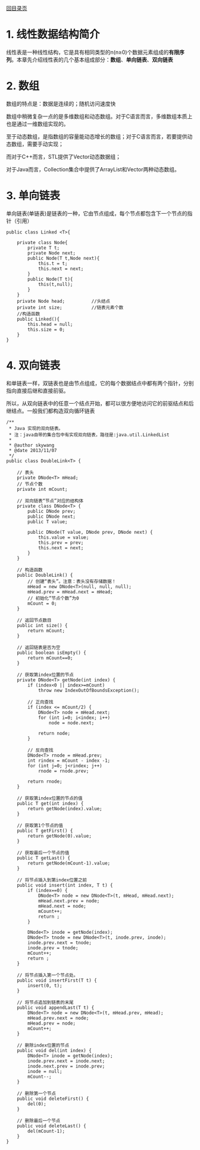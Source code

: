 [回目录页](..)

# 1. 线性数据结构简介
  
   线性表是一种线性结构，它是具有相同类型的n(n≥0)个数据元素组成的**有限序列**。本章先介绍线性表的几个基本组成部分：**数组**、**单向链表**、**双向链表**
   

# 2. 数组   
   
   数组的特点是：数据是连续的；随机访问速度快
   
   数组中稍微复杂一点的是多维数组和动态数组。对于C语言而言，多维数组本质上也是通过一维数组实现的。
   
   至于动态数组，是指数组的容量能动态增长的数组；对于C语言而言，若要提供动态数组，需要手动实现；
   
   而对于C++而言，STL提供了Vector动态数据组；
   
   对于Java而言，Collection集合中提供了ArrayList和Vector两种动态数组。
   
# 3. 单向链表

   单向链表(单链表)是链表的一种，它由节点组成，每个节点都包含下一个节点的指针（引用）
   
```
public class Linked <T>{
	
	private class Node{
		private T t;
		private Node next;
		public Node(T t,Node next){
			this.t = t;
			this.next = next;
		}
		public Node(T t){
			this(t,null);
		}
	}
	private Node head;    		//头结点
	private int size;			//链表元素个数
	//构造函数
	public Linked(){
		this.head = null;
		this.size = 0;
	}
}
```  

# 4. 双向链表
 
   和单链表一样，双链表也是由节点组成，它的每个数据结点中都有两个指针，分别指向直接后继和直接前驱。
   
   所以，从双向链表中的任意一个结点开始，都可以很方便地访问它的前驱结点和后继结点。一般我们都构造双向循环链表

```
/**
 * Java 实现的双向链表。 
 * 注：java自带的集合包中有实现双向链表，路径是:java.util.LinkedList
 *
 * @author skywang
 * @date 2013/11/07
 */
public class DoubleLink<T> {

    // 表头
    private DNode<T> mHead;
    // 节点个数
    private int mCount;

    // 双向链表“节点”对应的结构体
    private class DNode<T> {
        public DNode prev;
        public DNode next;
        public T value;

        public DNode(T value, DNode prev, DNode next) {
            this.value = value;
            this.prev = prev;
            this.next = next;
        }
    }

    // 构造函数
    public DoubleLink() {
        // 创建“表头”。注意：表头没有存储数据！
        mHead = new DNode<T>(null, null, null);
        mHead.prev = mHead.next = mHead;
        // 初始化“节点个数”为0
        mCount = 0;
    }

    // 返回节点数目
    public int size() {
        return mCount;
    }

    // 返回链表是否为空
    public boolean isEmpty() {
        return mCount==0;
    }

    // 获取第index位置的节点
    private DNode<T> getNode(int index) {
        if (index<0 || index>=mCount)
            throw new IndexOutOfBoundsException();

        // 正向查找
        if (index <= mCount/2) {
            DNode<T> node = mHead.next;
            for (int i=0; i<index; i++)
                node = node.next;

            return node;
        }

        // 反向查找
        DNode<T> rnode = mHead.prev;
        int rindex = mCount - index -1;
        for (int j=0; j<rindex; j++)
            rnode = rnode.prev;

        return rnode;
    }

    // 获取第index位置的节点的值
    public T get(int index) {
        return getNode(index).value;
    }

    // 获取第1个节点的值
    public T getFirst() {
        return getNode(0).value;
    }

    // 获取最后一个节点的值
    public T getLast() {
        return getNode(mCount-1).value;
    }

    // 将节点插入到第index位置之前
    public void insert(int index, T t) {
        if (index==0) {
            DNode<T> node = new DNode<T>(t, mHead, mHead.next);
            mHead.next.prev = node;
            mHead.next = node;
            mCount++;
            return ;
        }

        DNode<T> inode = getNode(index);
        DNode<T> tnode = new DNode<T>(t, inode.prev, inode);
        inode.prev.next = tnode;
        inode.prev = tnode;
        mCount++;
        return ;
    }

    // 将节点插入第一个节点处。
    public void insertFirst(T t) {
        insert(0, t);
    }

    // 将节点追加到链表的末尾
    public void appendLast(T t) {
        DNode<T> node = new DNode<T>(t, mHead.prev, mHead);
        mHead.prev.next = node;
        mHead.prev = node;
        mCount++;
    }

    // 删除index位置的节点
    public void del(int index) {
        DNode<T> inode = getNode(index);
        inode.prev.next = inode.next;
        inode.next.prev = inode.prev;
        inode = null;
        mCount--;
    }

    // 删除第一个节点
    public void deleteFirst() {
        del(0);
    }

    // 删除最后一个节点
    public void deleteLast() {
        del(mCount-1);
    }
}
```     


